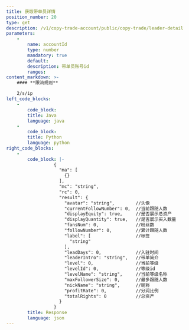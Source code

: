 ```yaml
---
title: 获取带单员详情
position_number: 20
type: get
description: /v1/copy-trade-account/public/copy-trade/leader-detail
parameters:
    -
        name: accountId
        type: number
        mandatory: true
        default:
        description: 带单员账号id
        ranges:
content_markdown: >-
    #### **限流规则**

    2/s/ip
left_code_blocks:
    -
        code_block:
        title: Java
        language: java
    -
        code_block:
        title: Python
        language: python
right_code_blocks:
    -
        code_block: |-
                  {
                    "ma": [
                      {}
                    ],
                    "mc": "string",
                    "rc": 0,
                    "result": {
                      "avatar": "string",        //头像
                      "currentFollowNumber": 0,  //当前跟随人数
                      "displayEquity": true,     //是否展示总资产
                      "displayQuantity": true,   //是否展示买入数量
                      "fansNum": 0,              //粉丝数
                      "followNumber": 0,         //累计跟随人数
                      "label": [                 //标签
                        "string"
                      ],
                      "leadDays": 0,             //入驻时间
                      "leaderIntro": "string",   //带单简介
                      "level": 0,                //当前等级
                      "levelId": 0,              //等级id
                      "levelName": "string",     //当前等级名称
                      "maxFollowerSize": 0,      //最多跟随人数
                      "nickName": "string",      //昵称
                      "profitRate": 0,           //分润比例
                      "totalRights": 0           //总资产
                    }
                  }
        title: Response
        language: json
---
```


